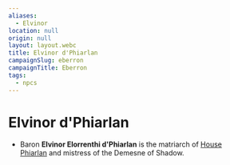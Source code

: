 ```yaml
---
aliases:
  - Elvinor
location: null
origin: null
layout: layout.webc
title: Elvinor d'Phiarlan
campaignSlug: eberron
campaignTitle: Eberron
tags:
  - npcs
---
```

# Elvinor d'Phiarlan
- Baron **Elvinor Elorrenthi d'Phiarlan** is the matriarch of [House Phiarlan](https://eberron.fandom.com/wiki/House_Phiarlan "House Phiarlan") and mistress of the Demesne of Shadow.
